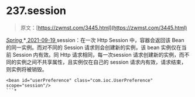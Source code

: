 <!--yml
category: 未分类
date: 0001-01-01 00:00:00
-->

# 237.session

> 原文：[https://zwmst.com/3445.html](https://zwmst.com/3445.html)

   [ *Spring* ](https://zwmst.com/spring)*[ <time datetime="2021-09-19T19:19:37+08:00"> 2021-09-19 </time> ](https://zwmst.com/3445.html)  session：在一次 Http Session 中，容器会返回该 Bean 的同一实例。而对不同的 Session 请求则会创建新的实例，该 bean 实例仅在当前 Session 内有效。同 Http 请求相同，每一次session 请求创建新的实例，而不同的实例之间不共享属性，且实例仅在自己的 session 请求内有效，请求结束，则实例将被销毁。

```
<bean id="userPreference" class="com.ioc.UserPreference" scope="session"/>
```*